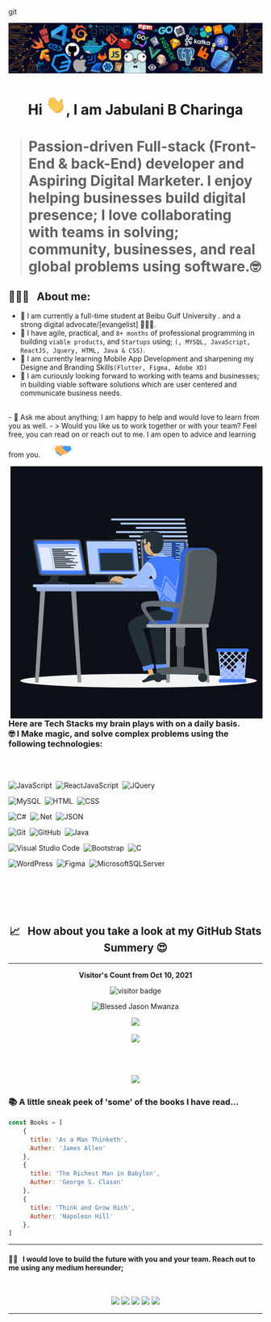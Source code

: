 git<p align="center"><img src="languages-header.png"></p>

<h1 align="center">Hi <img src="wave.gif" width="40px">, I am Jabulani B Charinga </h1>

> # <p align="left">Passion-driven Full-stack (Front-End & back-End) developer and Aspiring Digital Marketer. I enjoy helping businesses build digital presence; I love collaborating with teams in solving; community, businesses, and real global problems using software.🤓</p>

<h2> 👨🏻‍💻 &nbsp; About me:</h2> 

- 🔭 I am currently a full-time student at Beibu Gulf University . and a strong digital advocate/[evangelist] 👨🏻‍💻.
- 🔭 I have agile, practical, and ```8+ months``` of professional programming in building ```viable products```, and ```Startups``` using; ```(, MYSQL, JavaScript, ReactJS, Jquery, HTML, Java & CSS)```.
- 🌱 I am currently learning Mobile App Development and sharpening my Designe and Branding Skills```(Flutter, Figma, Adobe XD)``` 
- 👯 I am curiously looking forward to working with teams and businesses; in building viable software solutions which are user centered and communicate business needs.
<br>
- 💬 Ask me about anything; I am happy to help and would love to learn from you as well.
- > Would you like us to work together or with your team? Feel free, you can read on or reach out to me. I am open to advice and learning from you.
<img src="handshake.gif" width="80px">
<br>

<p><img align="right" src="animation_500_kxa883sd.gif" alt="adam-pw" /></p>

<br>
<h3 color="#05122A" style="font-size=18px">
Here are Tech Stacks my brain plays with on a daily basis. <br>🤓 I Make magic, and solve complex problems using the following technologies:</h3>

<br>

<br>

![JavaScript](https://img.shields.io/badge/-JavaScript-05122A?style=for-the-badge&logo=javascript)&nbsp;
![ReactJavaScript](https://img.shields.io/badge/-ReactJS-05122A?style=for-the-badge&logo=react)&nbsp;
![JQuery](https://img.shields.io/badge/-JQuery-05122A?style=for-the-badge&logo=Jquery)&nbsp;
<br>

![MySQL](https://img.shields.io/badge/-MySQL-05122A?style=for-the-badge&logo=mysql&logoColor=4479A1)&nbsp;
![HTML](https://img.shields.io/badge/-HTML-05122A?style=for-the-badge&logo=HTML5)&nbsp;
![CSS](https://img.shields.io/badge/-CSS-05122A?style=for-the-badge&logo=CSS3&logoColor=1572B6)&nbsp;
<br>

![C#](https://img.shields.io/badge/c%23-05122A?style=for-the-badge&logo=c-sharp&logoColor=white)&nbsp;
![.Net](https://img.shields.io/badge/.NET-05122A?style=for-the-badge&logo=.net&logoColor=white)&nbsp;
![JSON](https://img.shields.io/badge/-JSON-05122A?style=for-the-badge&logo=json&logoColor=000000)&nbsp;
<br>

![Git](https://img.shields.io/badge/-Git-05122A?style=for-the-badge&logo=git)&nbsp;
![GitHub](https://img.shields.io/badge/-GitHub-05122A?style=for-the-badge&logo=github)&nbsp;
![Java](https://img.shields.io/badge/java-05122A?style=for-the-badge&logo=java&logoColor=white)&nbsp;
<br>

![Visual Studio Code](https://img.shields.io/badge/-Visual%20Studio%20Code-05122A?for-the-badge&logo=visual-studio-code&logoColor=007ACC)&nbsp;
![Bootstrap](https://img.shields.io/badge/-Bootstrap-05122A?style=for-the-badge&logo=bootstrap&logoColor=563D7C)&nbsp;
![C](https://img.shields.io/badge/c-05122A?style=for-the-badge&logo=c&logoColor=white)&nbsp;
<br>

![WordPress](https://img.shields.io/badge/-Wordpress-05122A?style=for-the-badge&logo=wordpress&logoColor=563D7C)&nbsp;
![Figma](https://img.shields.io/badge/figma-05122A?style=for-the-badge&logo=figma&logoColor=white)&nbsp;
![MicrosoftSQLServer](https://img.shields.io/badge/Microsoft%20SQL%20Sever-05122A?style=for-the-badge&logo=microsoft%20sql%20server&logoColor=white)&nbsp;

<br>

<br>

<!-- <h2> 👨🏻‍💻 &nbsp; About me:</h2> 

- 🔭 I am currently a full-time student at Beibu Gulf University . and a strong digital advocate/[evangelist] 👨🏻‍💻.
- 🔭 I have agile, practical, and ```8+ months``` of professional programming in building ```viable products```, and ```Startups``` using; ```(, MYSQL, JavaScript, ReactJS, Jquery, HTML, Java & CSS)```.
- 🌱 I am currently learning Mobile App Development and sharpening my Designe and Branding Skills```(Flutter, Figma, Adobe XD)``` 
- 👯 I am curiously looking forward to working with teams and bussinesses; in building viable software solutions which are user centered and communicate bussiness needs.
- 💬 Ask me about anything; I am happy to help and would love to learn from you as well.
- > Would you like us to work together or with your team? Feel free, you can read on or reach out to me. I am open to advice and learning from you.
<img src="handshake.gif" width="80px"> -->
<br>

<br>

<h2 align="center"> 📈  &nbsp; How about you take a look at my GitHub Stats Summery 😍 </h2>
<hr>
<p align="center"><b>Visitor's Count from Oct 10, 2021</b></p>
<p align="center"><img src="https://profile-counter.glitch.me/%7Bjabulani-creator%7D/count.svg" alt="visitor badge"/></p>

<p align="center">
<img height="180em" src="https://github-readme-stats.vercel.app/api/top-langs/?username=jabulani-creator&hide=less,scss,hack&show_icons=true&theme=chartreuse-dark&layout=compact&langs_count=8" alt="Blessed Jason Mwanza" />
</p>

<p align="center" ><img src="https://github-readme-stats.vercel.app/api?username=jabulani-creator&count_private=true&count_public=true&show_icons=true&&theme=chartreuse-dark&include_all_commits=true">
</p> 

<p align="center" ><img src="https://github-readme-streak-stats.herokuapp.com?user=jabulani-creator&theme=chartreuse-dark"></p>
<br>
<p align="center">
  <br>
    <img src="https://activity-graph.herokuapp.com/graph?username=jabulani-creator&theme=chartreuse-dark">
</p>

<h3> 📚 A little sneak peek of 'some' of the books I have read...</h3>


```javascript
const Books = [
    {
      title: 'As a Man Thinketh',
      Auther: 'James Allen'
    },
    {
      title: 'The Richest Man in Babylon',
      Auther: 'George S. Clason'
    },
    {
      title: 'Think and Grow Rich',
      Auther: 'Napoleon Hill'
    },
]
```
<hr>

#### 🤝🏻  &nbsp; I would love to build the future with you and your team. Reach out to me using any medium hereunder;
<br>


<p align="center">
<a href="http://linkedin.com/in/jabulani-charinga-33b030222"><img src="https://img.shields.io/badge/JabulaniCharinga-0077B5?style=for-the-badge&logo=Linkedin&logoColor=white"/></a>
<a href="mailto:charingabiggie@gmail.com"><img src="https://img.shields.io/badge/-charingabiggie@gmail.com-D14836?style=for-the-badge&logo=Gmail&logoColor=white"/></a>
<a href="https://twitter.com/JabulaniCharin1"><img src="https://img.shields.io/badge/-Jabulani%20Charinga-1DA1F2?style=for-the-badge&logo=twitter&logoColor=white"/></a>
<a href="https://instagram.com/bigjabulani"><img src="https://img.shields.io/badge/-Jabulani%20Charinga-E4405F?style=for-the-badge&logo=Instagram&logoColor=white"/></a>
<a href="https://facebook.com/jabulani.charinga"><img src="https://img.shields.io/badge/-Jabulani%20B%20Charinga-1877F2?style=for-the-badge&logo=facebook&logoColor=white"/></a>
</p>

---
